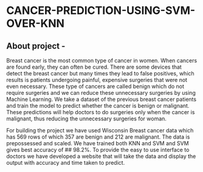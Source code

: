 # CANCER-PREDICTION-USING-SVM-OVER-KNN
## About project - 
Breast cancer is the most common type of cancer in women. When cancers are found early, they can often be cured. There are some devices that detect the breast cancer but many times they lead to false positives, which results is patients undergoing painful, expensive surgeries that were not even necessary. These type of cancers are called benign which do not require surgeries and we can reduce these unnecessary surgeries by using Machine Learning. We take a dataset of the previous breast cancer patients and train the model to predict whether the cancer is benign or malignant. These predictions will help doctors to do surgeries only when the cancer is malignant, thus reducing the unnecessary surgeries for woman.

For building the project we have used Wisconsin Breast cancer data which has 569 rows of which 357 are benign and 212 are malignant. The data is prepossessed and scaled. We have trained both KNN and SVM and SVM gives best accuracy of ## 98.2%.
To provide the easy to use interface to doctors we have developed a website that will take the data and display the output with accuracy and time taken to predict.
